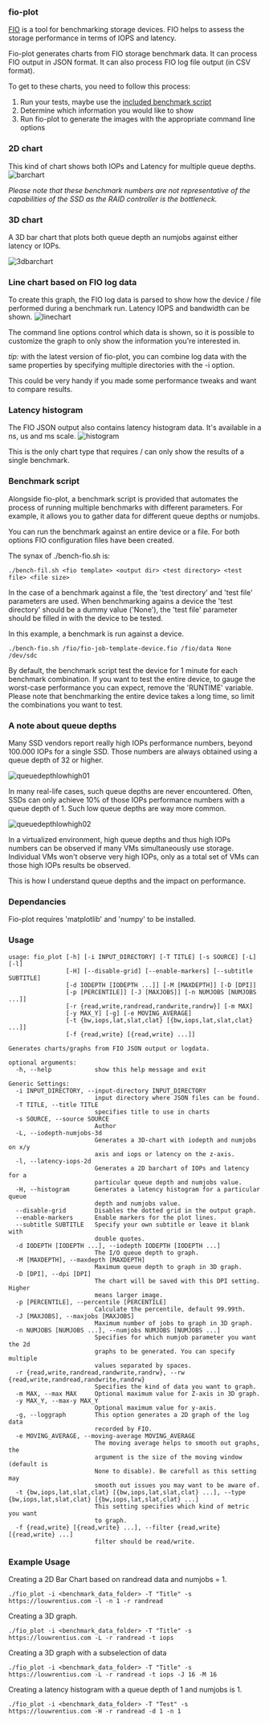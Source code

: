 ### fio-plot

[FIO][fio] is a tool for benchmarking storage devices. FIO helps to assess the storage performance in terms of IOPS and latency.

Fio-plot generates charts from FIO storage benchmark data. It can process FIO output in JSON format. It can also process FIO log file output (in CSV format).

[fio]: https://github.com/axboe/fio

To get to these charts, you need to follow this process:

1. Run your tests, maybe use the [included benchmark script][bms]
2. Determine which information you would like to show
3. Run fio-plot to generate the images with the appropriate command line options

[bms]: https://github.com/louwrentius/fio-plot/tree/master/benchmark_script

### 2D chart 
This kind of chart shows both IOPs and Latency for multiple queue depths.
![barchart][queuedepthlowhigh01]

*Please note that these benchmark numbers are not representative of the capabilities of the SSD as the RAID controller is the bottleneck.*

### 3D chart
A 3D bar chart that plots both queue depth an numjobs against either latency or IOPs.

![3dbarchart][3dbarchart]

[3dbarchart]: https://louwrentius.com/static/images/servermdadmraid5-3d.png


### Line chart based on FIO log data
To create this graph, the FIO log data is parsed to show how the device / file
performed during a benchmark run. Latency IOPS and bandwidth can be shown. 
![linechart][queuedepthlowhigh03]

The command line options control which data is shown, so it is possible to
customize the graph to only show the information you're interested in.

*tip:* with the latest version of fio-plot, you can combine log data with the same properties by specifying multiple directories with the -i option. 

This could be very handy if you made some performance tweaks and want to compare results.

### Latency histogram 
The FIO JSON output also contains latency histogram data. It's available in a ns, us and ms scale.
![histogram][histogram]

[histogram]: https://louwrentius.com/static/images/histogram01.png

This is the only chart type that requires / can only show the results of a single benchmark. 

### Benchmark script
Alongside fio-plot, a benchmark script is provided that automates the process of running multiple benchmarks with different parameters. For example, it allows
you to gather data for different queue depths or numjobs. 

You can run the benchmark against an entire device or a file. For both options
FIO configuration files have been created.

The synax of ./bench-fio.sh is:

	./bench-fil.sh <fio template> <output dir> <test directory> <test file> <file size>
	
In the case of a benchmark against a file, the 'test directory' and 'test file'
parameters are used. When benchmarking agains a device the 'test directory' should be a dummy value ('None'), the 'test file' parameter should be filled in with 
the device to be tested. 

In this example, a benchmark is run against a device. 

	./bench-fio.sh /fio/fio-job-template-device.fio /fio/data None /dev/sdc

By default, the benchmark script test the device for 1 minute for each benchmark combination. If you want to test the entire device, to gauge the worst-case performance you can expect, remove the 'RUNTIME' variable. Please note that benchmarking the entire device takes a long time, so limit the combinations you want to test.

[barchart]: 1 
[3dbarchart]: 2
[linechart]: 3
[histogram]: 4

### A note about queue depths
Many SSD vendors report really high IOPs performance numbers, beyond 100.000 IOPs for a single SSD. Those numbers are always obtained using a queue depth of 32 or higher. 

![queuedepthlowhigh01][queuedepthlowhigh01]

[queuedepthlowhigh01]: https://raw.githubusercontent.com/louwrentius/fio-plot/master/images/INTEL-D3-S4610-on-IBM-M1015_2020-01-29_144451.png

In many real-life cases, such queue depths are never
encountered. Often, SSDs can only achieve 10% of those IOPs performance numbers with a queue depth of 1. Such low queue depths are way more common. 

![queuedepthlowhigh02][queuedepthlowhigh02]

[queuedepthlowhigh02]: https://louwrentius.com/static/images/impactofqueuedepth02.png

[queuedepthlowhigh03]: https://louwrentius.com/static/images/impactofqueuedepth03.png

In a virtualized environment, high queue depths and thus high IOPs numbers can be observed if many VMs simultaneously use storage. Individual VMs won't observe very high IOPs, only as a total set of VMs can those high IOPs results be observed.

This is how I understand queue depths and the impact on performance.

### Dependancies

Fio-plot requires 'matplotlib' and 'numpy' to be installed.

### Usage

	usage: fio_plot [-h] [-i INPUT_DIRECTORY] [-T TITLE] [-s SOURCE] [-L] [-l]
					[-H] [--disable-grid] [--enable-markers] [--subtitle SUBTITLE]
					[-d IODEPTH [IODEPTH ...]] [-M [MAXDEPTH]] [-D [DPI]]
					[-p [PERCENTILE]] [-J [MAXJOBS]] [-n NUMJOBS [NUMJOBS ...]]
					[-r {read,write,randread,randwrite,randrw}] [-m MAX]
					[-y MAX_Y] [-g] [-e MOVING_AVERAGE]
					[-t {bw,iops,lat,slat,clat} [{bw,iops,lat,slat,clat} ...]]
					[-f {read,write} [{read,write} ...]]

	Generates charts/graphs from FIO JSON output or logdata.

	optional arguments:
	  -h, --help            show this help message and exit

	Generic Settings:
	  -i INPUT_DIRECTORY, --input-directory INPUT_DIRECTORY
							input directory where JSON files can be found.
	  -T TITLE, --title TITLE
							specifies title to use in charts
	  -s SOURCE, --source SOURCE
							Author
	  -L, --iodepth-numjobs-3d
							Generates a 3D-chart with iodepth and numjobs on x/y
							axis and iops or latency on the z-axis.
	  -l, --latency-iops-2d
							Generates a 2D barchart of IOPs and latency for a
							particular queue depth and numjobs value.
	  -H, --histogram       Generates a latency histogram for a particular queue
							depth and numjobs value.
	  --disable-grid        Disables the dotted grid in the output graph.
	  --enable-markers      Enable markers for the plot lines.
	  --subtitle SUBTITLE   Specify your own subtitle or leave it blank with
							double quotes.
	  -d IODEPTH [IODEPTH ...], --iodepth IODEPTH [IODEPTH ...]
							The I/O queue depth to graph.
	  -M [MAXDEPTH], --maxdepth [MAXDEPTH]
							Maximum queue depth to graph in 3D graph.
	  -D [DPI], --dpi [DPI]
							The chart will be saved with this DPI setting. Higher
							means larger image.
	  -p [PERCENTILE], --percentile [PERCENTILE]
							Calculate the percentile, default 99.99th.
	  -J [MAXJOBS], --maxjobs [MAXJOBS]
							Maximum number of jobs to graph in 3D graph.
	  -n NUMJOBS [NUMJOBS ...], --numjobs NUMJOBS [NUMJOBS ...]
							Specifies for which numjob parameter you want the 2d
							graphs to be generated. You can specify multiple
							values separated by spaces.
	  -r {read,write,randread,randwrite,randrw}, --rw {read,write,randread,randwrite,randrw}
							Specifies the kind of data you want to graph.
	  -m MAX, --max MAX     Optional maximum value for Z-axis in 3D graph.
	  -y MAX_Y, --max-y MAX_Y
							Optional maximum value for y-axis.
	  -g, --loggraph        This option generates a 2D graph of the log data
							recorded by FIO.
	  -e MOVING_AVERAGE, --moving-average MOVING_AVERAGE
							The moving average helps to smooth out graphs, the
							argument is the size of the moving window (default is
							None to disable). Be carefull as this setting may
							smooth out issues you may want to be aware of.
	  -t {bw,iops,lat,slat,clat} [{bw,iops,lat,slat,clat} ...], --type {bw,iops,lat,slat,clat} [{bw,iops,lat,slat,clat} ...]
							This setting specifies which kind of metric you want
							to graph.
	  -f {read,write} [{read,write} ...], --filter {read,write} [{read,write} ...]
							filter should be read/write.


### Example Usage

Creating a 2D Bar Chart based on randread data and numjobs = 1.

    ./fio_plot -i <benchmark_data_folder> -T "Title" -s https://louwrentius.com -l -n 1 -r randread

Creating a 3D graph. 

    ./fio_plot -i <benchmark_data_folder> -T "Title" -s https://louwrentius.com -L -r randread -t iops
    
Creating a 3D graph with a subselection of data

    ./fio_plot -i <benchmark_data_folder> -T "Title" -s https://louwrentius.com -L -r randread -t iops -J 16 -M 16

Creating a latency histogram with a queue depth of 1 and numjobs is 1.

    ./fio_plot -i <benchmark_data_folder> -T "Test" -s https://louwrentius.com -H -r randread -d 1 -n 1

